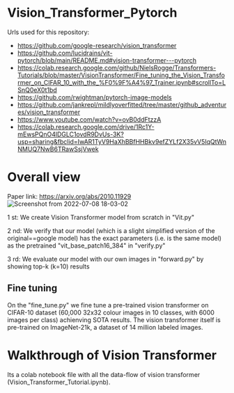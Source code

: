 # Vision_Transformer_Pytorch

Urls used for this repository:
* https://github.com/google-research/vision_transformer
* https://github.com/lucidrains/vit-pytorch/blob/main/README.md#vision-transformer---pytorch
* https://colab.research.google.com/github/NielsRogge/Transformers-Tutorials/blob/master/VisionTransformer/Fine_tuning_the_Vision_Transformer_on_CIFAR_10_with_the_%F0%9F%A4%97_Trainer.ipynb#scrollTo=LSnQ0eX0t1bd
* https://github.com/rwightman/pytorch-image-models
* https://github.com/jankrepl/mildlyoverfitted/tree/master/github_adventures/vision_transformer
* https://www.youtube.com/watch?v=ovB0ddFtzzA
* https://colab.research.google.com/drive/1Rc1Y-mEwsPQnO4lDGLC1ovdR9DvUs-3K?usp=sharing&fbclid=IwAR1TyV9HaXhBBfHHBkv9efZYLf2X35vV5IqQtWnNMUQ7NwB6TRawSsjVwek



# Overall view
Paper link: https://arxiv.org/abs/2010.11929
![Screenshot from 2022-07-08 18-03-02](https://user-images.githubusercontent.com/65830412/178019085-2bd0ea6f-bccf-4ae9-ba28-38d3ff637d14.png)

1 st: We create Vision Transformer model from scratch in "Vit.py"

2 nd: We verify that our model (which is a slight simplified version of the original==google model) has the exact parameters (i.e. is the same model) as the pretrained "vit_base_patch16_384" in "verify.py"

3 rd: We evaluate our model with our own images in "forward.py" by showing top-k (k=10) results

##  Fine tuning 
On the "fine_tune.py" we fine tune a pre-trained vision transformer on CIFAR-10 dataset (60,000 32x32 colour images in 10 classes, with 6000 images per class) achienving SOTA results. The vision transformer itself is pre-trained on ImageNet-21k, a dataset of 14 million labeled images.  

# Walkthrough of Vision Transformer 
Its a colab notebook file with all the data-flow of vision transformer (Vision_Transformer_Tutorial.ipynb).
